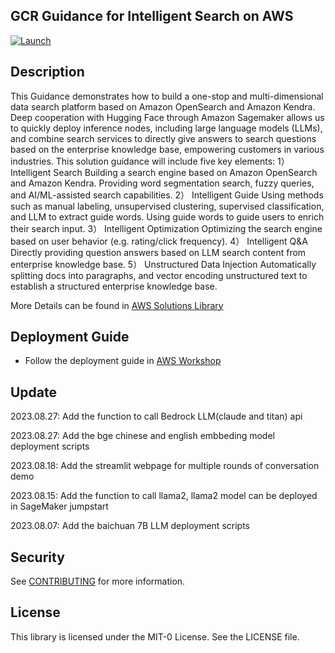 ## GCR Guidance for Intelligent Search on AWS

[![Launch](https://img.shields.io/badge/Launch%20with%20CodeCatalyst-%F0%9F%9A%80-8A2BE2)](https://codecatalyst.aws/launch?options=%7B%22sourceRepository%22%3A%22https%3A%2F%2Fgithub.com%2Fvprince1%2Fguidance-for-custom-search-of-an-enterprise-knowledge-base-with-amazon-opensearch-service%22%2C%22destinationRepositoryName%22%3A%22guidance-for-custom-search-of-an-enterprise-knowledge-base-with-amazon-opensearch-service-cc%22%2C%22options%22%3A%5B%5B%22region%22%2C%22us-west-2%22%5D%5D%7D)

## Description

This Guidance demonstrates how to build a one-stop and multi-dimensional data search platform based on Amazon OpenSearch and Amazon Kendra. Deep cooperation with Hugging Face through Amazon Sagemaker allows us to quickly deploy inference nodes, including large language models (LLMs), and combine search services to directly give answers to search questions based on the enterprise knowledge base, empowering customers in various industries. This solution guidance will include five key elements: 1） Intelligent Search Building a search engine based on Amazon OpenSearch and Amazon Kendra. Providing word segmentation search, fuzzy queries, and AI/ML-assisted search capabilities. 2） Intelligent Guide Using methods such as manual labeling, unsupervised clustering, supervised classification, and LLM to extract guide words. Using guide words to guide users to enrich their search input. 3） Intelligent Optimization Optimizing the search engine based on user behavior (e.g. rating/click frequency). 4） Intelligent Q&A Directly providing question answers based on LLM search content from enterprise knowledge base. 5） Unstructured Data Injection Automatically splitting docs into paragraphs, and vector encoding unstructured text to establish a structured enterprise knowledge base.

More Details can be found in [AWS Solutions Library](https://aws.amazon.com/cn/solutions/guidance/custom-search-of-an-enterprise-knowledge-base-on-aws/?did=sl_card&trk=sl_card)

## Deployment Guide


* Follow the deployment guide in [AWS Workshop](https://catalog.us-east-1.prod.workshops.aws/workshops/3973557a-0853-41f6-9678-00ae171ba1f6/zh-CN/03cdkinstall/30preinstall)



## Update
2023.08.27: Add the function to call Bedrock LLM(claude and titan) api

2023.08.27: Add the bge chinese and english embbeding model deployment scripts

2023.08.18: Add the streamlit webpage for multiple rounds of conversation demo

2023.08.15: Add the function to call llama2, llama2 model can be deployed in SageMaker jumpstart 

2023.08.07: Add the baichuan 7B LLM deployment scripts


## Security

See [CONTRIBUTING](CONTRIBUTING.md#security-issue-notifications) for more information.

## License

This library is licensed under the MIT-0 License. See the LICENSE file.

